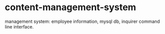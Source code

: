 # content-management-system
management system: employee information, mysql db, inquirer command line interface.
